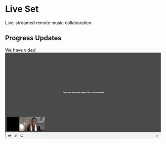 # Live Set

Live-streamed remote music collaboration

## Progress Updates

We have video!
![We have video!](./assets/1.png)
